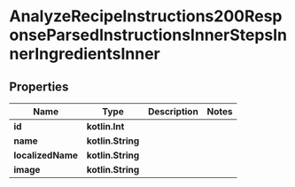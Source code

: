 
# AnalyzeRecipeInstructions200ResponseParsedInstructionsInnerStepsInnerIngredientsInner

## Properties
| Name | Type | Description | Notes |
| ------------ | ------------- | ------------- | ------------- |
| **id** | **kotlin.Int** |  |  |
| **name** | **kotlin.String** |  |  |
| **localizedName** | **kotlin.String** |  |  |
| **image** | **kotlin.String** |  |  |



